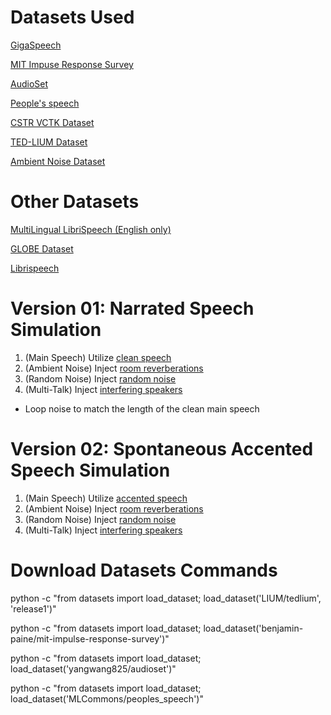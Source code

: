 # Datasets Used
[GigaSpeech](https://huggingface.co/datasets/speechcolab/gigaspeech)

[MIT Impuse Response Survey](https://huggingface.co/datasets/benjamin-paine/mit-impulse-response-survey)

[AudioSet](https://huggingface.co/datasets/yangwang825/audioset)

[People's speech](https://huggingface.co/datasets/MLCommons/peoples_speech)

[CSTR VCTK Dataset](https://huggingface.co/datasets/CSTR-Edinburgh/vctk)

[TED-LIUM Dataset](https://huggingface.co/datasets/LIUM/tedlium)

[Ambient Noise Dataset](https://huggingface.co/datasets/psiyou/ambient_noise_dataset)


# Other Datasets
[MultiLingual LibriSpeech (English only)](https://huggingface.co/datasets/parler-tts/mls_eng)

[GLOBE Dataset](https://huggingface.co/datasets/MushanW/GLOBE)

[Librispeech](https://huggingface.co/datasets/openslr/librispeech_asr)


# Version 01: Narrated Speech Simulation
1. (Main Speech) Utilize [clean speech](https://huggingface.co/datasets/LIUM/tedlium)
2. (Ambient Noise) Inject [room reverberations](https://huggingface.co/datasets/benjamin-paine/mit-impulse-response-survey)
3. (Random Noise) Inject [random noise](https://huggingface.co/datasets/psiyou/ambient_noise_dataset)
4. (Multi-Talk) Inject [interfering speakers](https://huggingface.co/datasets/MLCommons/peoples_speech)
- Loop noise to match the length of the clean main speech


# Version 02: Spontaneous Accented Speech Simulation
1. (Main Speech) Utilize [accented speech](https://huggingface.co/datasets/CSTR-Edinburgh/vctk)
2. (Ambient Noise) Inject [room reverberations](https://huggingface.co/datasets/benjamin-paine/mit-impulse-response-survey)
3. (Random Noise) Inject [random noise](https://huggingface.co/datasets/psiyou/ambient_noise_dataset)
4. (Multi-Talk) Inject [interfering speakers](https://huggingface.co/datasets/MLCommons/peoples_speech)


# Download Datasets Commands
python -c "from datasets import load_dataset; load_dataset('LIUM/tedlium', 'release1')"

python -c "from datasets import load_dataset; load_dataset('benjamin-paine/mit-impulse-response-survey')"

python -c "from datasets import load_dataset; load_dataset('yangwang825/audioset')"

python -c "from datasets import load_dataset; load_dataset('MLCommons/peoples_speech')"
